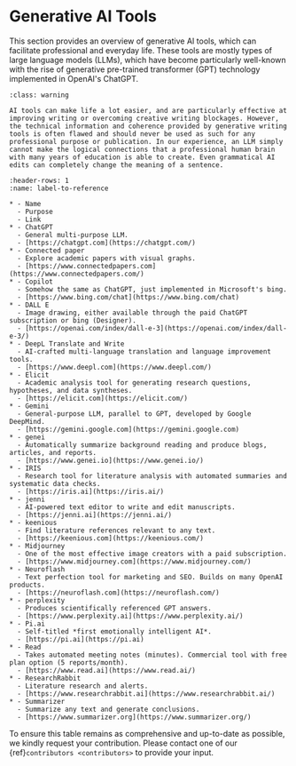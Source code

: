# Generative AI Tools

This section provides an overview of generative AI tools, which can facilitate professional and everyday life. These tools are mostly types of large language models (LLMs), which have become particularly well-known with the rise of generative pre-trained transformer (GPT) technology implemented in OpenAI's ChatGPT.

```{admonition} Caution!
:class: warning

AI tools can make life a lot easier, and are particularly effective at improving writing or overcoming creative writing blockages. However, the technical information and coherence provided by generative writing tools is often flawed and should never be used as such for any professional purpose or publication. In our experience, an LLM simply cannot make the logical connections that a professional human brain with many years of education is able to create. Even grammatical AI edits can completely change the meaning of a sentence.
```

```{list-table} List of generative AI tools
:header-rows: 1
:name: label-to-reference

* - Name
  - Purpose
  - Link
* - ChatGPT
  - General multi-purpose LLM.
  - [https://chatgpt.com](https://chatgpt.com/)
* - Connected paper
  - Explore academic papers with visual graphs.
  - [https://www.connectedpapers.com](https://www.connectedpapers.com/)
* - Copilot
  - Somehow the same as ChatGPT, just implemented in Microsoft's bing.
  - [https://www.bing.com/chat](https://www.bing.com/chat)
* - DALL E
  - Image drawing, either available through the paid ChatGPT subscription or bing (Designer).
  - [https://openai.com/index/dall-e-3](https://openai.com/index/dall-e-3/)
* - DeepL Translate and Write
  - AI-crafted multi-language translation and language improvement tools.
  - [https://www.deepl.com](https://www.deepl.com/)
* - Elicit
  - Academic analysis tool for generating research questions, hypotheses, and data syntheses.
  - [https://elicit.com](https://elicit.com/)
* - Gemini
  - General-purpose LLM, parallel to GPT, developed by Google DeepMind.
  - [https://gemini.google.com](https://gemini.google.com)
* - genei
  - Automatically summarize background reading and produce blogs, articles, and reports.
  - [https://www.genei.io](https://www.genei.io/)
* - IRIS
  - Research tool for literature analysis with automated summaries and systematic data checks.
  - [https://iris.ai](https://iris.ai/)
* - jenni
  - AI-powered text editor to write and edit manuscripts.
  - [https://jenni.ai](https://jenni.ai/)
* - keenious
  - Find literature references relevant to any text.
  - [https://keenious.com](https://keenious.com/)
* - Midjourney
  - One of the most effective image creators with a paid subscription.
  - [https://www.midjourney.com](https://www.midjourney.com/)
* - Neuroflash
  - Text perfection tool for marketing and SEO. Builds on many OpenAI products.
  - [https://neuroflash.com](https://neuroflash.com/)
* - perplexity
  - Produces scientifically referenced GPT answers.
  - [https://www.perplexity.ai](https://www.perplexity.ai/)
* - Pi.ai
  - Self-titled *first emotionally intelligent AI*.
  - [https://pi.ai](https://pi.ai)
* - Read
  - Takes automated meeting notes (minutes). Commercial tool with free plan option (5 reports/month).
  - [https://www.read.ai](https://www.read.ai/)
* - ResearchRabbit
  - Literature research and alerts.
  - [https://www.researchrabbit.ai](https://www.researchrabbit.ai/)
* - Summarizer
  - Summarize any text and generate conclusions.
  - [https://www.summarizer.org](https://www.summarizer.org/)
```


To ensure this table remains as comprehensive and up-to-date as possible, we kindly request your contribution. Please contact one of our {ref}`contributors <contributors>` to provide your input.
